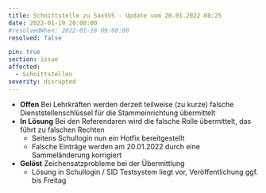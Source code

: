 ```yaml
---
title: Schnittstelle zu SaxSVS - Update vom 20.01.2022 08:25
date: 2022-01-19 20:00:00
#resolvedWhen: 2022-01-18 09:00:00
resolved: false

pin: true
section: issue
affected:
  - Schnittstellen
severity: disrupted
---
```


* **Offen** Bei Lehrkräften werden derzeit teilweise (zu kurze) falsche Dienststellenschlüssel für die Stammeinrichtung übermittelt
* **In Lösung** Bei den Referendaren wird die falsche Rolle übermittelt, das führt zu falschen Rechten
  * Seitens Schullogin nun ein Hotfix bereitgestellt
  * Falsche Einträge werden am 20.01.2022 durch eine Sammeländerung korrigiert
* **Gelöst** Zeichensatzprobleme bei der Übermittlung
  * Lösung in Schullogin / SID Testsystem liegt vor, Veröffentlichung ggf. bis Freitag

